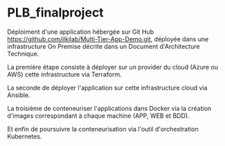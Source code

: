 # PLB_finalproject

Déploiment d'une application hébergée sur Git Hub https://github.com/ilkilab/Multi-Tier-App-Demo.git, déployée dans une infrastructure On Premise décrite dans un Document d'Architecture Technique.

La première étape consiste à déployer sur un provider du cloud (Azure ou AWS) cette infrastructure via Terraform. 

La seconde de déployer l'application sur cette infrastructure cloud via Ansible.

La troisième de conteneuriser l'applications dans Docker via la création d'images correspondant à chaque machine (APP, WEB et BDD).

Et enfin de poursuivre la conteneurisation via l'outil d'orchestration Kubernetes.
